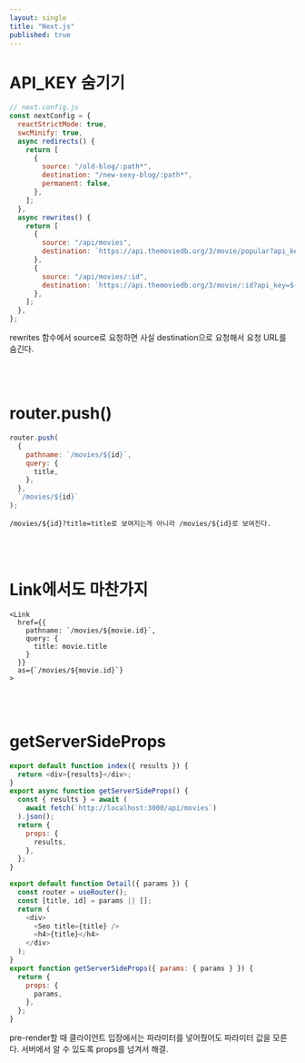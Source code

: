 ```yaml
---
layout: single
title: "Next.js"
published: true
---
```


# API_KEY 숨기기

```js
// next.config.js
const nextConfig = {
  reactStrictMode: true,
  swcMinify: true,
  async redirects() {
    return [
      {
        source: "/old-blog/:path*",
        destination: "/new-sexy-blog/:path*",
        permanent: false,
      },
    ];
  },
  async rewrites() {
    return [
      {
        source: "/api/movies",
        destination: `https://api.themoviedb.org/3/movie/popular?api_key=${API_KEY}`,
      },
      {
        source: "/api/movies/:id",
        destination: `https://api.themoviedb.org/3/movie/:id?api_key=${API_KEY}`,
      },
    ];
  },
};
```

rewrites 함수에서 source로 요청하면 사실 destination으로 요청해서 요청 URL를 숨긴다.

<br/><br/>

# router.push()

```js
router.push(
  {
    pathname: `/movies/${id}`,
    query: {
      title,
    },
  },
  `/movies/${id}`
);
```

```
/movies/${id}?title=title로 보여지는게 아니라 /movies/${id}로 보여진다.
```

<br/><br/>

# Link에서도 마찬가지

```
<Link
  href={{
    pathname: `/movies/${movie.id}`,
    query: {
      title: movie.title
    }
  }}
  as={`/movies/${movie.id}`}
>
```

<br/><br/>

# getServerSideProps

```js
export default function index({ results }) {
  return <div>{results}</div>;
}
export async function getServerSideProps() {
  const { results } = await (
    await fetch(`http://localhost:3000/api/movies`)
  ).json();
  return {
    props: {
      results,
    },
  };
}
```

```js
export default function Detail({ params }) {
  const router = useRouter();
  const [title, id] = params || [];
  return (
    <div>
      <Seo title={title} />
      <h4>{title}</h4>
    </div>
  );
}
export function getServerSideProps({ params: { params } }) {
  return {
    props: {
      params,
    },
  };
}
```

pre-render할 때 클라이언트 입장에서는 파라미터를 넣어줬어도 파라미터 값을 모른다.
서버에서 알 수 있도록 props를 넘겨서 해결.
